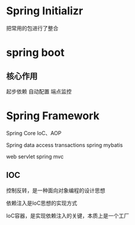# Spring Initializr
把常用的包进行了整合
# spring boot
## 核心作用
起步依赖
自动配置
端点监控
# Spring Framework

Spring Core
IoC、AOP

Spring data access 
transactions spring mybatis

web servlet
spring mvc


## IOC
控制反转，是一种面向对象编程的设计思想

依赖注入是IoC思想的实现方式

IoC容器，是实现依赖注入的关键，本质上是一个工厂

